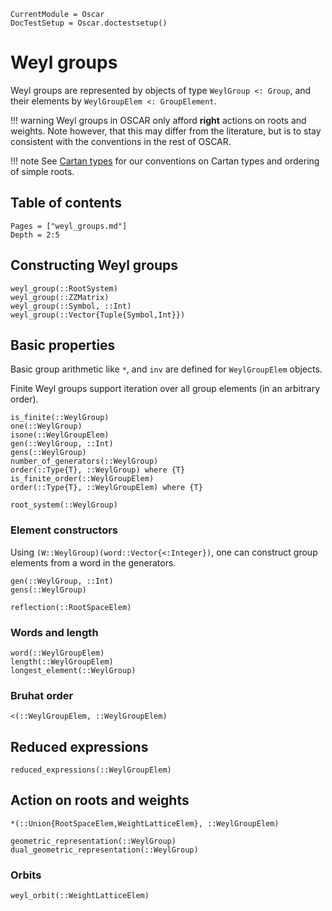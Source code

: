 ```@meta
CurrentModule = Oscar
DocTestSetup = Oscar.doctestsetup()
```

# Weyl groups

Weyl groups are represented by objects of type `WeylGroup <: Group`, and their elements by `WeylGroupElem <: GroupElement`.

!!! warning
    Weyl groups in OSCAR only afford **right** actions on roots and weights.
    Note however, that this may differ from the literature, but is to stay
    consistent with the conventions in the rest of OSCAR.

!!! note
    See [Cartan types](@ref) for our conventions on Cartan types and ordering of simple roots.

## Table of contents

```@contents
Pages = ["weyl_groups.md"]
Depth = 2:5
```

## Constructing Weyl groups
```@docs
weyl_group(::RootSystem)
weyl_group(::ZZMatrix)
weyl_group(::Symbol, ::Int)
weyl_group(::Vector{Tuple{Symbol,Int}})
```

## Basic properties
Basic group arithmetic like `*`, and `inv` are defined for `WeylGroupElem` objects.

Finite Weyl groups support iteration over all group elements (in an arbitrary order).

```@docs
is_finite(::WeylGroup)
one(::WeylGroup)
isone(::WeylGroupElem)
gen(::WeylGroup, ::Int)
gens(::WeylGroup)
number_of_generators(::WeylGroup)
order(::Type{T}, ::WeylGroup) where {T}
is_finite_order(::WeylGroupElem)
order(::Type{T}, ::WeylGroupElem) where {T}
```

```@docs
root_system(::WeylGroup)
```

### Element constructors

Using `(W::WeylGroup)(word::Vector{<:Integer})`, one can construct group elements from a word in the generators.

```@docs; canonical=false
gen(::WeylGroup, ::Int)
gens(::WeylGroup)
```

```@docs
reflection(::RootSpaceElem)
```

### Words and length
```@docs
word(::WeylGroupElem)
length(::WeylGroupElem)
longest_element(::WeylGroup)
```

### Bruhat order
```@docs
<(::WeylGroupElem, ::WeylGroupElem)
```


## Reduced expressions

```@docs
reduced_expressions(::WeylGroupElem)
```


## Action on roots and weights

```@docs
*(::Union{RootSpaceElem,WeightLatticeElem}, ::WeylGroupElem)
```

```@docs
geometric_representation(::WeylGroup)
dual_geometric_representation(::WeylGroup)
```


### Orbits

```@docs
weyl_orbit(::WeightLatticeElem)
```
